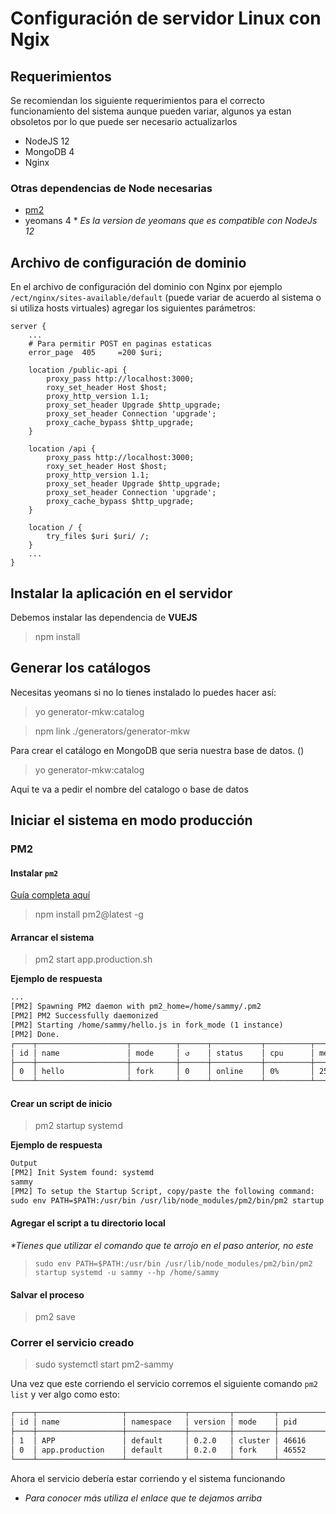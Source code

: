 # Configuración de servidor Linux con Ngix

## Requerimientos

Se recomiendan los siguiente requerimientos para el correcto funcionamiento del sistema aunque pueden variar, algunos ya estan obsoletos por lo que puede ser necesario actualizarlos

- NodeJS 12
- MongoDB 4
- Nginx

### Otras dependencias de Node necesarias

- [pm2](https://pm2.keymetrics.io/docs/usage/quick-start/)
- yeomans 4 * *Es la version de yeomans que es compatible con NodeJs 12*



## Archivo de configuración de dominio

En el archivo de configuración del dominio con Nginx por ejemplo `/ect/nginx/sites-available/default` (puede variar de acuerdo al sistema o si utiliza hosts virtuales)  agregar los siguientes parámetros:

```nginx
server {
	...
	# Para permitir POST en paginas estaticas
 	error_page  405     =200 $uri;

	location /public-api {
		proxy_pass http://localhost:3000;
		roxy_set_header Host $host;
		proxy_http_version 1.1;
		proxy_set_header Upgrade $http_upgrade;
		proxy_set_header Connection 'upgrade';
		proxy_cache_bypass $http_upgrade;
	}

	location /api {
		proxy_pass http://localhost:3000;
		roxy_set_header Host $host;
		proxy_http_version 1.1;
		proxy_set_header Upgrade $http_upgrade;
		proxy_set_header Connection 'upgrade';
		proxy_cache_bypass $http_upgrade;
	}

	location / {
		try_files $uri $uri/ /;
	}
	...
}
```

## Instalar la aplicación en el servidor

Debemos instalar las dependencia de **VUEJS**

> npm install

## Generar los catálogos

Necesitas yeomans si no lo tienes instalado lo puedes hacer así:

> yo generator-mkw:catalog

> npm link ./generators/generator-mkw

Para crear el catálogo en MongoDB que seria nuestra base de datos. ()

> yo generator-mkw:catalog

Aqui te va a pedir el nombre del catalogo o base de datos
## Iniciar el sistema en modo producción

### PM2

#### Instalar `pm2`

[Guía completa aquí](https://www.digitalocean.com/community/tutorials/how-to-set-up-a-node-js-application-for-production-on-ubuntu-20-04)

> npm install pm2@latest -g

#### Arrancar el sistema

> pm2 start app.production.sh

**Ejemplo de respuesta**

```txt
...
[PM2] Spawning PM2 daemon with pm2_home=/home/sammy/.pm2
[PM2] PM2 Successfully daemonized
[PM2] Starting /home/sammy/hello.js in fork_mode (1 instance)
[PM2] Done.
┌────┬────────────────────┬──────────┬──────┬───────────┬──────────┬──────────┐
│ id │ name               │ mode     │ ↺    │ status    │ cpu      │ memory   │
├────┼────────────────────┼──────────┼──────┼───────────┼──────────┼──────────┤
│ 0  │ hello              │ fork     │ 0    │ online    │ 0%       │ 25.2mb   │
└────┴────────────────────┴──────────┴──────┴───────────┴──────────┴──────────┘
```

#### Crear un script de inicio

> pm2 startup systemd

**Ejemplo de respuesta**

```txt
Output
[PM2] Init System found: systemd
sammy
[PM2] To setup the Startup Script, copy/paste the following command:
sudo env PATH=$PATH:/usr/bin /usr/lib/node_modules/pm2/bin/pm2 startup systemd -u sammy --hp /home/sammy
```

#### Agregar el script a tu directorio local

 *\*Tienes que utilizar el comando que te arrojo en el paso anterior, no este*

>     sudo env PATH=$PATH:/usr/bin /usr/lib/node_modules/pm2/bin/pm2 startup systemd -u sammy --hp /home/sammy

#### Salvar el proceso

> pm2 save

### Correr el servicio creado

> sudo systemctl start pm2-sammy

Una vez que este corriendo el servicio corremos el siguiente comando `pm2 list` y ver algo como esto:

```txt
┌────┬───────────────────┬─────────────┬─────────┬─────────┬──────────┬────────┬──────┬───────────┬──────────┬──────────┬──────────┬──────────┐
│ id │ name              │ namespace   │ version │ mode    │ pid      │ uptime │ ↺    │ status    │ cpu      │ mem      │ user     │ watching │
├────┼───────────────────┼─────────────┼─────────┼─────────┼──────────┼────────┼──────┼───────────┼──────────┼──────────┼──────────┼──────────┤
│ 1  │ APP               │ default     │ 0.2.0   │ cluster │ 46616    │ 3m     │ 1    │ online    │ 0%       │ 98.6mb   │ cri… │ disabled │
│ 0  │ app.production    │ default     │ 0.2.0   │ fork    │ 46552    │ 3m     │ 0    │ online    │ 0%       │ 3.2mb    │ cri… │ disabled │
└────┴───────────────────┴─────────────┴─────────┴─────────┴──────────┴────────┴──────┴───────────┴──────────┴──────────┴──────────┴──────────┘
```
Ahora el servicio debería estar corriendo y el sistema funcionando

* *Para conocer más utiliza el enlace que te dejamos arriba*


